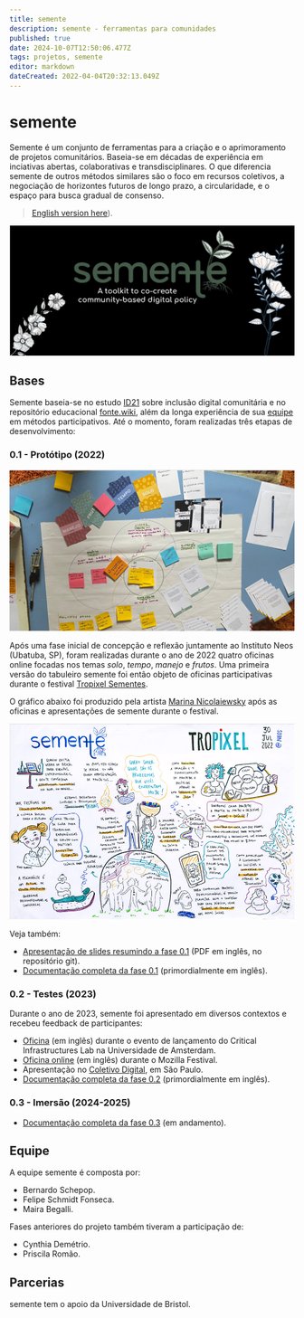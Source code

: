 ```yaml
---
title: semente
description: semente - ferramentas para comunidades
published: true
date: 2024-10-07T12:50:06.477Z
tags: projetos, semente
editor: markdown
dateCreated: 2022-04-04T20:32:13.049Z
---
```


# semente

Semente é um conjunto de ferramentas para a criação e o aprimoramento de projetos comunitários. Baseia-se em décadas de experiência em inciativas abertas, colaborativas e transdisciplinares. O que diferencia semente de outros métodos similares são o foco em recursos coletivos, a negociação de horizontes futuros de longo prazo, a circularidade, e o espaço para busca gradual de consenso.

> [English version here](/projetos/semente_en)).

![header.png](/header.png)

## Bases

Semente baseia-se no estudo [ID21](/pt-br/projetos/id21) sobre inclusão digital comunitária e no repositório educacional [fonte.wiki](/), além da longa experiência de sua [equipe](#equipe) em métodos participativos. Até o momento, foram realizadas três etapas de desenvolvimento:

### 0.1 - Protótipo (2022)

![deck.jpg](/deck.jpg)

Após uma fase inicial de concepção e reflexão juntamente ao Instituto Neos (Ubatuba, SP), foram realizadas durante o ano de 2022 quatro oficinas online focadas nos temas *solo*, *tempo*, *manejo* e *frutos*. Uma primeira versão do tabuleiro semente foi então objeto de oficinas participativas durante o festival [Tropixel Sementes](https://wiki.ubatuba.cc/doku.php?id=tropixel:sementes).

O gráfico abaixo foi produzido pela artista [Marina Nicolaiewsky](https://marinanica.wixsite.com/vida) após as oficinas e apresentações de semente durante o festival.

![visual.jpg](/visual.jpg)

Veja também:

- [Apresentação de slides resumindo a fase 0.1](https://github.com/semente-de/documentation/blob/main/0.1-2022/22-stage-1/semente_pub.pdf) (PDF em inglês, no repositório git).
- [Documentação completa da fase 0.1](https://github.com/semente-de/documentation/tree/main/0.1-2022) (primordialmente em inglês).

### 0.2 - Testes (2023)

Durante o ano de 2023, semente foi apresentado em diversos contextos e recebeu feedback de participantes:

- [Oficina](https://github.com/semente-de/documentation/tree/main/0.2-2023/critical-infrastructure)  (em inglês) durante o evento de lançamento do Critical Infrastructures Lab na Universidade de Amsterdam.
- [Oficina online](https://github.com/semente-de/documentation/tree/main/0.2-2023/mozfest) (em inglês) durante o Mozilla Festival.
- Apresentação no [Coletivo Digital](https://github.com/semente-de/documentation/tree/main/0.2-2023/coletivo-digital), em São Paulo. 
- [Documentação completa da fase 0.2](https://github.com/semente-de/documentation/tree/main/0.2-2023) (primordialmente em inglês).

### 0.3 - Imersão (2024-2025)

- [Documentação completa da fase 0.3](https://github.com/semente-de/documentation/tree/main/0.3-2024) (em andamento).

## Equipe

A equipe semente é composta por:

- Bernardo Schepop.
- Felipe Schmidt Fonseca.
- Maira Begalli.

Fases anteriores do projeto também tiveram a participação de:

- Cynthia Demétrio.
- Priscila Romão.

## Parcerias

semente tem o apoio da Universidade de Bristol.